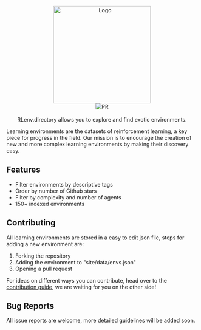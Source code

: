 <p align="center">
  <a href="https://rlenv.directory"><img src="https://rlenv.directory/assets/images/logo.png" alt="Logo" width="256px" ></a>
  </br>
  <img src="https://img.shields.io/badge/PRs-welcome-brightgreen.svg?style=flat-square" alt="PR">
  </br>
  </br>
  RLenv.directory allows you to explore and find exotic environments. 
</p

Learning environments are the datasets of reinforcement learning, a key piece for progress in the field. Our mission is to encourage the creation of new and more complex learning environments by making their discovery easy.

## Features

- Filter environments by descriptive tags
- Order by number of Github stars
- Filter by complexity and number of agents
- 150+ indexed environments

## Contributing

All learning environments are stored in a easy to edit json file, steps for adding a new environment are:

1. Forking the repository
2. Adding the environment to "site/data/envs.json"
3. Opening a pull request

For ideas on different ways you can contribute, head over to the [contribution guide](https://github.com/pschydlo/RLenv.directory/blob/master/CONTRIBUTING.md), we are waiting for you on the other side!

## Bug Reports

All issue reports are welcome, more detailed guidelines will be added soon.
